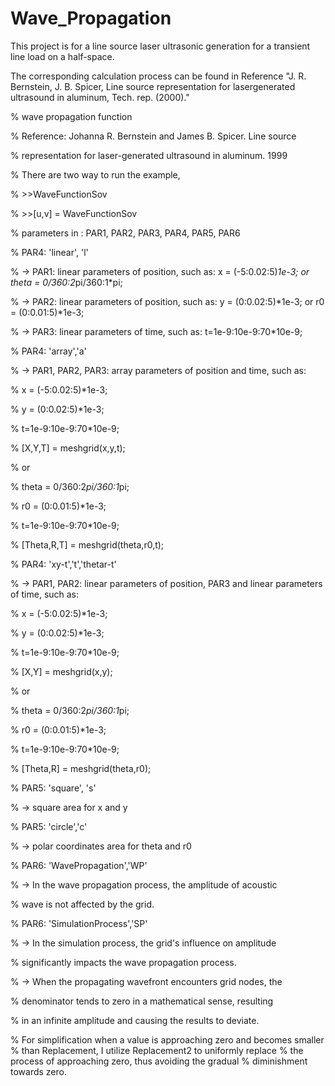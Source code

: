 # Wave_Propagation
This project is for a line source laser ultrasonic generation for a transient line load on a half-space. 

The corresponding calculation process can be found in Reference "J. R. Bernstein, J. B. Spicer, Line source representation for lasergenerated ultrasound in aluminum, Tech. rep. (2000)."

% wave propagation function 

% Reference: Johanna R. Bernstein and James B. Spicer. Line source

% representation for laser-generated ultrasound in aluminum. 1999

% There are two way to run the example,

%   >>WaveFunctionSov

%   >>[u,v] = WaveFunctionSov

% parameters in : PAR1, PAR2, PAR3, PAR4, PAR5, PAR6

% PAR4: 'linear', 'l'

%           -> PAR1: linear parameters of position, such as: x = (-5:0.02:5)*1e-3; or theta = 0/360:2*pi/360:1*pi;

%           -> PAR2: linear parameters of position, such as: y = (0:0.02:5)*1e-3; or r0 = (0:0.01:5)*1e-3;

%           -> PAR3: linear parameters of time, such as: t=1e-9:10e-9:70*10e-9;

% PAR4: 'array','a'

%           -> PAR1, PAR2, PAR3: array parameters of position and time, such as: 

%                     x = (-5:0.02:5)*1e-3;

%                     y = (0:0.02:5)*1e-3;

%                     t=1e-9:10e-9:70*10e-9;

%                     [X,Y,T] = meshgrid(x,y,t);

%                 or 

%                     theta = 0/360:2*pi/360:1*pi;

%                     r0 = (0:0.01:5)*1e-3;

%                     t=1e-9:10e-9:70*10e-9;

%                     [Theta,R,T] = meshgrid(theta,r0,t);

% PAR4: 'xy-t','t','thetar-t'

%           -> PAR1, PAR2: linear parameters of position, PAR3 and linear parameters of time, such as:

%                     x = (-5:0.02:5)*1e-3;

%                     y = (0:0.02:5)*1e-3;

%                     t=1e-9:10e-9:70*10e-9;

%                     [X,Y] = meshgrid(x,y);

%                 or 

%                     theta = 0/360:2*pi/360:1*pi;

%                     r0 = (0:0.01:5)*1e-3;

%                     t=1e-9:10e-9:70*10e-9;

%                     [Theta,R] = meshgrid(theta,r0);

% PAR5: 'square', 's'

%           -> square area for x and y

% PAR5: 'circle','c'

%           -> polar coordinates area for theta and r0

% PAR6: 'WavePropagation','WP'

%           -> In the wave propagation process, the amplitude of acoustic 

%              wave is not affected by the grid.

% PAR6: 'SimulationProcess','SP'

%           -> In the simulation process, the grid's influence on amplitude

%              significantly impacts the wave propagation process.

%           -> When the propagating wavefront encounters grid nodes, the 

%              denominator tends to zero in a mathematical sense, resulting

%              in an infinite amplitude and causing the results to deviate.

%              For simplification when a value is approaching zero and becomes smaller 
%              than Replacement, I utilize Replacement2 to uniformly replace
%              the process of approaching zero, thus avoiding the gradual 
%              diminishment towards zero.
